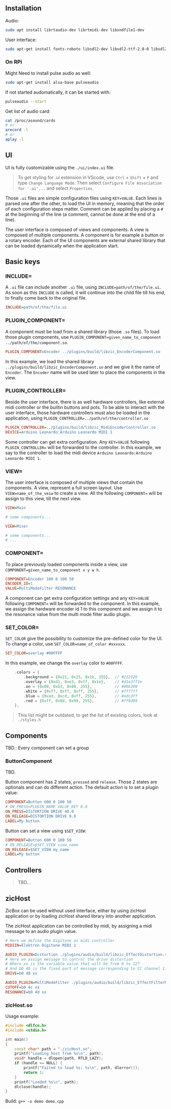 ## Installation

Audio:

```sh
sudo apt install librtaudio-dev librtmidi-dev libsndfile1-dev
```

User interface:

```sh
sudo apt-get install fonts-roboto libsdl2-dev libsdl2-ttf-2.0-0 libsdl2-ttf-dev
```

### On RPi

Might Need to install pulse audio as well:

```sh
sudo apt-get install alsa-base pulseaudio
```

If not started audomatically, it can be started with:

```sh
pulseaudio --start
```

Get list of audio card:

```sh
cat /proc/asound/cards
# or
arecord -l
# or
aplay -l
```

## UI

UI is fully customizable using the `./ui/index.ui` file.

> To get styling for .ui extension in VScode, use `Ctrl` + `Shift` + `P` and type `Change Language Mode`. Then select `Configure File Association for '.ui'...` and select `Properties`.

Those `.ui` files are simple configuration files using `KEY=VALUE`. Each lines is parsed one after the other, to load the UI in memory, meaning that the order of each configuration steps matter. Comment can be applied by placing a `#` at the beginning of the line (a comment, cannot be done at the end of a line).

The user interface is composed of views and components. A view is composed of multiple components. A component is for example a button or a rotary encoder. Each of the UI components are external shared library that can be loaded dynamically when the application start.

## Basic keys

### INCLUDE=

A `.ui` file can include another `.ui` file, using `INCLUDE=path/of/the/file.ui`. As soon as this `INCLUDE` is called, it will continue into the child file till his end, to finally come back to the original file.

```ini
INCLUDE=path/of/the/file.ui
```

### PLUGIN_COMPONENT=

A component must be load from a shared library (those `.so` files). To load those plugin components, use `PLUGIN_COMPONENT=given_name_to_component ../path/of/the/component.so`.

```ini
PLUGIN_COMPONENT=Encoder ../plugins/build/libzic_EncoderComponent.so
```

In this example, we load the shared library `../plugins/build/libzic_EncoderComponent.so` and we give it the name of `Encoder`. The `Encoder` name will be used later to place the components in the view.

### PLUGIN_CONTROLLER=

Beside the user interface, there is as well hardware controllers, like external midi controller or the builtin buttons and pots. To be able to interact with the user interface, those hardware controllers must also be loaded in the application, using `PLUGIN_CONTROLLER=../path/of/the/controller.so`

```ini
PLUGIN_CONTROLLER=../plugins/build/libzic_MidiEncoderController.so
DEVICE=Arduino Leonardo:Arduino Leonardo MIDI 1
```

Some controller can get extra configuration. Any `KEY=VALUE` following `PLUGIN_CONTROLLER=` will be forwarded to the controller. In this example, we say to the controller to load the midi device `Arduino Leonardo:Arduino Leonardo MIDI 1`.

### VIEW=

The user interface is composed of multiple views that contain the components. A view, represent a full screen layout. Use `VIEW=name_of_the_veiw` to create a view. All the following `COMPONENT=` will be assign to this view, till the next view.

```ini
VIEW=Main

# some components...

VIEW=Mixer

# some components...
# ...
```

### COMPONENT=

To place previously loaded components inside a view, use `COMPONENT=given_name_to_component x y w h`.

```ini
COMPONENT=Encoder 100 0 100 50
ENCODER_ID=1
VALUE=MultiModeFilter RESONANCE
```

A component can get extra configuration settings and any `KEY=VALUE` following `COMPONENT=` will be forwarded to the component.
In this example, we assign the hardware encoder id 1 to this component and we assign it to the resonance value from the multi mode filter audio plugin.

### SET_COLOR=

`SET_COLOR` give the possibility to customize the pre-defined color for the UI. To change a color, use `SET_COLOR=name_of_color #xxxxxx`.

```ini
SET_COLOR=overlay #00FFFF
```

In this example, we change the `overlay` color to `#00FFFF`.

```cpp
    .colors = {
        .background = {0x21, 0x25, 0x2b, 255},  // #21252b
        .overlay = {0xd1, 0xe3, 0xff, 0x1e},    // #d1e3ff1e
        .on = {0x00, 0xb3, 0x00, 255},          // #00b300
        .white = {0xff, 0xff, 0xff, 255},       // #ffffff
        .blue = {0xad, 0xcd, 0xff, 255},        // #adcdff
        .red = {0xff, 0x8d, 0x99, 255},         // #ff8d99
    },
```

> This list might be outdated, to get the list of existing colors, look at `./styles.h`

## Components

TBD.: Every component can set a group

### ButtonComponent

TBD.

Button component has 2 states, `pressed` and `release`. Those 2 states are optionals and can do different action. The default action is to set a plugin value:

```ini
COMPONENT=Button 600 0 100 50
# ON_PRESS=PLUGIN_NAME VALUE_KEY 0.0
ON_PRESS=DISTORTION DRIVE 40.0
ON_RELEASE=DISTORTION DRIVE 0.0
LABEL=My button
```

Button can set a view using `$SET_VIEW`:

```ini
COMPONENT=Button 600 0 100 50
# ON_RELEASE=$SET_VIEW view_name
ON_RELEASE=$SET_VIEW my_name
LABEL=My button
```


## Controllers

> TBD...

## zicHost

ZicBox can  be used without used interface, either by using zicHost application or by loading zicHost shared library into another application.

The zicHost application can be controlled by midi, by assigning a midi message to an audio plugin value.

```ini
# Here we define the Digitone as midi controller
MIDIIN=Elektron Digitone MIDI 1

AUDIO_PLUGIN=Distortion ./plugins/audio/build/libzic_EffectDistortion.so
# Here we assign message to control the drive distortion
# Where xx is the variable value that will be from 0 to 127
# And b0 48 is the fixed part of message corresponding to CC channel 1 number 0x48 (or 72)
DRIVE=b0 48 xx

AUDIO_PLUGIN=MultiModeFilter ./plugins/audio/build/libzic_EffectFilterMultiMode.so
CUTOFF=b0 4c xx
RESONANCE=b0 4d xx
```

### zicHost.so

Usage example:

```cpp
#include <dlfcn.h>
#include <stdio.h>

int main()
{
    const char* path = "./zicHost.so";
    printf("Loading host from %s\n", path);
    void* handle = dlopen(path, RTLD_LAZY);
    if (handle == NULL) {
        printf("Failed to load %s: %s\n", path, dlerror());
        return 1;
    }
    printf("Loaded %s\n", path);
    dlclose(handle);
}
```

Build: `g++ -o demo demo.cpp`
